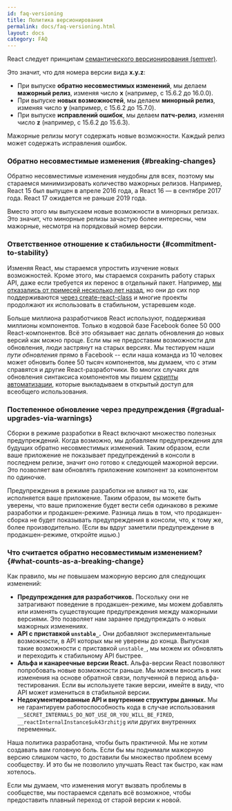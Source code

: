 ```yaml
---
id: faq-versioning
title: Политика версионирования
permalink: docs/faq-versioning.html
layout: docs
category: FAQ
---
```


React следует принципам [семантического версионирования (semver)](https://semver.org/lang/ru/).

Это значит, что для номера версии вида **x.y.z**:

* При выпуске **обратно несовместимых изменений**, мы делаем **мажорный релиз**, изменяя число **x**  (например, с 15.6.2 до 16.0.0).
* При выпуске **новых возможностей**, мы делаем **минорный релиз**, изменяя число **y** (например, с 15.6.2 до 15.7.0).
* При выпуске **исправлений ошибок**, мы делаем **патч-релиз**, изменяя число **z** (например, с 15.6.2 до 15.6.3).

Мажорные релизы могут содержать новые возможности. Каждый релиз может содержать исправления ошибок.

### Обратно несовместимые изменения {#breaking-changes}

Обратно несовместимые изменения неудобны для всех, поэтому мы стараемся минимизировать количество мажорных релизов. Например, React 15 был выпущен в апреле 2016 года, а React 16 — в сентябре 2017 года. React 17 ожидается не раньше 2019 года.

Вместо этого мы выпускаем новые возможности в минорных релизах. Это значит, что минорные релизы зачастую более интересны, чем мажорные, несмотря на порядковый номер версии.

### Ответственное отношение к стабильности {#commitment-to-stability}

Изменяя React, мы стараемся упростить изучение новых возможностей. Кроме этого, мы стараемся сохранить работу старых API, даже если требуется их перенос в отдельный пакет. Например, [мы отказались от примесей несколько лет назад](/blog/2016/07/13/mixins-considered-harmful.html), но они до сих пор поддерживаются [через create-react-class](/docs/react-without-es6.html#mixins) и многие проекты продолжают их использовать в стабильном, устаревшем коде.

Больше миллиона разработчиков React используют, поддерживая миллионы компонентов. Только в кодовой базе Facebook более 50 000 React-компонентов. Всё это обязывает нас делать обновления до новых версий как можно проще. Если мы не предоставим возможности для обновления, люди застрянут на старых версиях. Мы тестируем наши *пути обновления* прямо в Facebook -- если наша команда из 10 человек может обновить более 50 тысяч компонентов, мы думаем, что с этим справятся и другие React-разработчики. Во многих случаях для обновления синтаксиса компонентов мы пишем [скрипты автоматизации](https://github.com/reactjs/react-codemod), которые выкладываем в открытый доступ для всеобщего использования.

### Постепенное обновление через предупреждения {#gradual-upgrades-via-warnings}

Сборки в режиме разработки в React включают множество полезных предупреждений. Когда возможно, мы добавляем предупреждения для будущих обратно несовместимых изменений. Таким образом, если ваше приложение не показывает предупреждений в консоли в последнем релизе, значит оно готово к следующей мажорной версии. Это позволяет вам обновлять приложение компонент за компонентом по одиночке.

Предупреждения в режиме разработки не влияют на то, как исполняется ваше приложение. Таким образом, вы можете быть уверены, что ваше приложение будет вести себя одинаково в режиме разработки и продакшен-режиме. Разница лишь в том, что продакшен-сборка не будет показывать предупреждения в консоли, что, к тому же, более производительно. (Если вы вдруг заметили предупреждение в продакшен-режиме, откройте ишью.)

### Что считается обратно несовместимым изменением? {#what-counts-as-a-breaking-change}

Как правило, мы *не* повышаем мажорную версию для следующих изменений:

* **Предупреждения для разработчиков.** Поскольку они не затрагивают поведение в продакшен-режиме, мы можем добавлять или изменять существующие предупреждения между мажорными версиями. Это позволяет нам заранее предупреждать о новых мажорных изменениях.
* **API с приставкой `unstable_`.** Они добавляют экспериментальные возможности, в API которых мы не уверены до конца. Выпуская такие возможности с приставкой `unstable_`, мы можем их обновлять и переходить к стабильному API быстрее.
* **Альфа и канареечные версии React.** Альфа-версии React позволяют попробовать новые возможности раньше. Мы можем вносить в них изменения на основе обратной связи, полученной в период альфа-тестирования. Если вы используете такие версии, имейте в виду, что API может измениться в стабильной версии.
* **Недокументированные API и внутренние структуры данных.** Мы не гарантируем работоспособность кода в случае использования `__SECRET_INTERNALS_DO_NOT_USE_OR_YOU_WILL_BE_FIRED`, `__reactInternalInstance$uk43rzhitjg` или других внутренних переменных.

Наша политика разработана, чтобы быть практичной. Мы не хотим создавать вам головную боль. Если бы мы поднимали мажорную версию слишком часто, то доставили бы множество проблем всему сообществу. И это бы не позволило улучшать React так быстро, как нам хотелось.

Если мы думаем, что изменения могут вызвать проблемы в сообществе, мы постараемся сделать всё возможное, чтобы предоставить плавный переход от старой версии к новой.
